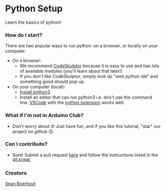 # Python Setup

Learn the basics of python!

### How do I start?
There are two popular ways to run python: on a browser, or locally on your computer.

- On a browser:
    - We recommend [CodeSkulptor](https://py3.codeskulptor.org) because it is easy to use and has lots of available modules (you'll learn about that later!)
    - If you don't like CodeSkulptor, simply look up "web python ide" and something good should pop up.
- On your computer (local):
    - [Install python3](https://phoenixnap.com/kb/how-to-install-python-3-windows)
    - Install an editor that can run python3 i.e. don't use the command line. [VSCode](https://code.visualstudio.com/download) with the [python extension](https://marketplace.visualstudio.com/items?itemName=ms-python.python) works well.

### What if I'm not in Arduino Club?

- Don't worry about it! Just have fun, and if you like this tutorial, "star" our project on github 😊.

### Can I contribute?

- Sure! Submit a pull request [here](https://github.com/WVarduinoclub/tutorials/) and follow the instructions listed in the README. 


### Creators

[Sean Boerhout](https://seanboe.github.io)
